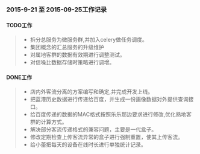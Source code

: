 ### 2015-9-21 至 2015-09-25工作记录

#### TODO工作

> * 拆分总服务为微服务群,并加入celery做任务调度。
> * 集团概念的汇总服务的升级维护
> * 对属地客群的数据有效期进行调整测试。
> * 对信噪比数据存储时策略进行调增。

#### DONE工作

> * 店内外客流分离的方案编写和确定,并完成开发上线。
> * 把蓝港历史数据进行传递给百度，并生成一份画像数据对外提供查询接口。
> * 给百度传递的数据的MAC格式按照乐乐那边要求进行修改,优化熟地客群的计算方式。
> * 解决部分客流传递格式的兼容问题，主要是一代盒子。
> * 修改定期检查上传客流异常的盒子进行强制重置，使其上传客流。
> * 给小蕾把每天的设备在线时长进行单独统计记录。